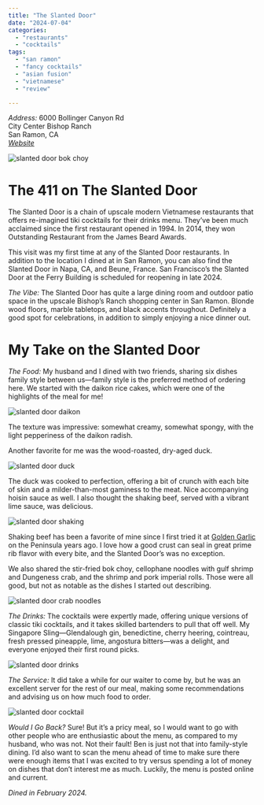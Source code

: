 ```yaml
---
title: "The Slanted Door"
date: "2024-07-04"
categories:
  - "restaurants"
  - "cocktails"
tags:
  - "san ramon"
  - "fancy cocktails"
  - "asian fusion"
  - "vietnamese"
  - "review"

---
```


*Address:* 6000 Bollinger Canyon Rd\
City Center Bishop Ranch\
San Ramon, CA\
[*Website*](https://slanteddoor.com/sanramon)

![slanted door bok choy](http://s3.amazonaws.com/thegourmez-wpmedia/2024/07/slanted-door-8.jpg)

# The 411 on The Slanted Door

The Slanted Door is a chain of upscale modern Vietnamese restaurants that offers re-imagined tiki cocktails for their drinks menu. They’ve been much acclaimed since the first restaurant opened in 1994. In 2014, they won Outstanding Restaurant from the James Beard Awards.

This visit was my first time at any of the Slanted Door restaurants. In addition to the location I dined at in San Ramon, you can also find the Slanted Door in Napa, CA, and Beune, France. San Francisco’s the Slanted Door at the Ferry Building is scheduled for reopening in late 2024.

*The Vibe:* The Slanted Door has quite a large dining room and outdoor patio space in the upscale Bishop’s Ranch shopping center in San Ramon. Blonde wood floors, marble tabletops, and black accents throughout. Definitely a good spot for celebrations, in addition to simply enjoying a nice dinner out.

# My Take on the Slanted Door

*The Food:* My husband and I dined with two friends, sharing six dishes family style between us—family style is the preferred method of ordering here. We started with the daikon rice cakes, which were one of the highlights of the meal for me!

![slanted door daikon](http://s3.amazonaws.com/thegourmez-wpmedia/2024/07/slanted-door-6.jpg)

The texture was impressive: somewhat creamy, somewhat spongy, with the light pepperiness of the daikon radish.

Another favorite for me was the wood-roasted, dry-aged duck.

![slanted door duck](http://s3.amazonaws.com/thegourmez-wpmedia/2024/07/slanted-door-2.jpg)

The duck was cooked to perfection, offering a bit of crunch with each bite of skin and a milder-than-most gaminess to the meat. Nice accompanying hoisin sauce as well. I also thought the shaking beef, served with a vibrant lime sauce, was delicious.

![slanted door shaking](http://s3.amazonaws.com/thegourmez-wpmedia/2024/07/slanted-door-9.jpg)

Shaking beef has been a favorite of mine since I first tried it at [Golden Garlic](https://thegourmez.com/blog/2016-07-26-golden-garlic-review/) on the Peninsula years ago. I love how a good crust can seal in great prime rib flavor with every bite, and the Slanted Door’s was no exception.

We also shared the stir-fried bok choy, cellophane noodles with gulf shrimp and Dungeness crab, and the shrimp and pork imperial rolls. Those were all good, but not as notable as the dishes I started out describing.

![slanted door crab noodles](http://s3.amazonaws.com/thegourmez-wpmedia/2024/07/slanted-door-7.jpg)

*The Drinks:* The cocktails were expertly made, offering unique versions of classic tiki cocktails, and it takes skilled bartenders to pull that off well. My Singapore Sling—Glendalough gin, benedictine, cherry heering, cointreau, fresh pressed pineapple, lime, angostura bitters—was a delight, and everyone enjoyed their first round picks.

![slanted door drinks](http://s3.amazonaws.com/thegourmez-wpmedia/2024/07/slanted-door-1.jpg)

*The Service:* It did take a while for our waiter to come by, but he was an excellent server for the rest of our meal, making some recommendations and advising us on how much food to order.

![slanted door cocktail](http://s3.amazonaws.com/thegourmez-wpmedia/2024/07/slanted-door-5.jpg)

*Would I Go Back?* Sure! But it’s a pricy meal, so I would want to go with other people who are enthusiastic about the menu, as compared to my husband, who was not. Not their fault! Ben is just not that into family-style dining. I’d also want to scan the menu ahead of time to make sure there were enough items that I was excited to try versus spending a lot of money on dishes that don’t interest me as much. Luckily, the menu is posted online and current.

*Dined in February 2024.*
